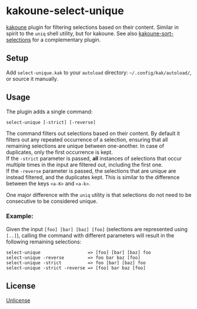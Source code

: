 # kakoune-select-unique

[kakoune](http://kakoune.org) plugin for filtering selections based on their content. Similar in spirit to the `uniq` shell utility, but for kakoune.
See also [kakoune-sort-selections](https://github.com/occivink/kakoune-sort-selections) for a complementary plugin.

## Setup

Add `select-unique.kak` to your `autoload` directory: `~/.config/kak/autoload/`, or source it manually.

## Usage

The plugin adds a single command:
```
select-unique [-strict] [-reverse]
```

The command filters out selections based on their content. By default it filters out any repeated occurrence of a selection, ensuring that all remaining selections are unique between one-another. In case of duplicates, only the first occurrence is kept.  
If the `-strict` parameter is passed, **all** instances of selections that occur multiple times in the input are filtered out, including the first one.  
If the `-reverse` parameter is passed, the selections that are unique are instead filtered, and the duplicates kept. This is similar to the difference between the keys `<a-K>` and `<a-k>`.  

One major difference with the `uniq` utility is that selections do not need to be consecutive to be considered unique.

### Example:

Given the input `[foo] [bar] [baz] [foo]` (selections are represented using `[..]`), calling the command with different parameters will result in the following remaining selections:

```
select-unique                  => [foo] [bar] [baz] foo
select-unique -reverse         => foo bar baz [foo]
select-unique -strict          => foo [bar] [baz] foo
select-unique -strict -reverse => [foo] bar baz [foo]
```

## License

[Unlicense](http://unlicense.org)
